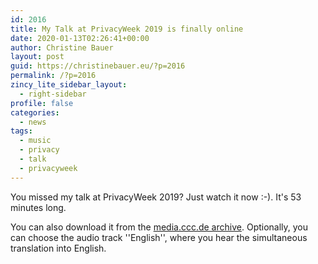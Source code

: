 ```yaml
---
id: 2016
title: My Talk at PrivacyWeek 2019 is finally online
date: 2020-01-13T02:26:41+00:00
author: Christine Bauer
layout: post
guid: https://christinebauer.eu/?p=2016
permalink: /?p=2016
zincy_lite_sidebar_layout:
  - right-sidebar
profile: false
categories:
  - news
tags:
  - music
  - privacy
  - talk
  - privacyweek
---
```

You missed my talk at PrivacyWeek 2019? Just watch it now :-). It's 53 minutes long.



You can also download it from the [media.ccc.de archive](https://media.ccc.de/v/pw19-245-sag-mir-was-du-hrst-und-ich-sage-dir-wer-du-bist-). Optionally, you can choose the audio track ''English'', where you hear the simultaneous translation into English.